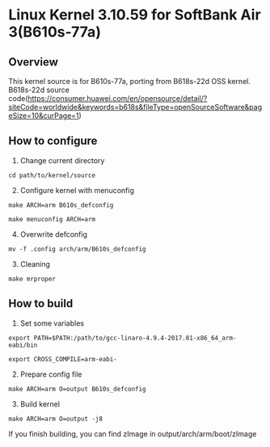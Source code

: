 # Linux Kernel 3.10.59 for SoftBank Air 3(B610s-77a)  

Overview
------------
This kernel source is for B610s-77a, porting from B618s-22d OSS kernel.  
B618s-22d source code(https://consumer.huawei.com/en/opensource/detail/?siteCode=worldwide&keywords=b618s&fileType=openSourceSoftware&pageSize=10&curPage=1)  

How to configure  
------------  
1. Change current directory  
```
cd path/to/kernel/source
```  
2. Configure kernel with menuconfig  
```
make ARCH=arm B610s_defconfig

make menuconfig ARCH=arm 
```
4. Overwrite defconfig
```
mv -f .config arch/arm/B610s_defconfig
```
3. Cleaning  
```
make mrproper
```

How to build  
------------  
1. Set some variables  
```
export PATH=$PATH:/path/to/gcc-linaro-4.9.4-2017.01-x86_64_arm-eabi/bin

export CROSS_COMPILE=arm-eabi-
```
2. Prepare config file  
```
make ARCH=arm O=output B610s_defconfig
```  
3. Build kernel  
```
make ARCH=arm O=output -j8
```
If you finish building, you can find zImage in output/arch/arm/boot/zImage  


